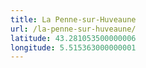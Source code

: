 ```yaml
---
title: La Penne-sur-Huveaune
url: /la-penne-sur-huveaune/
latitude: 43.281053500000006
longitude: 5.515363000000001
---
```


